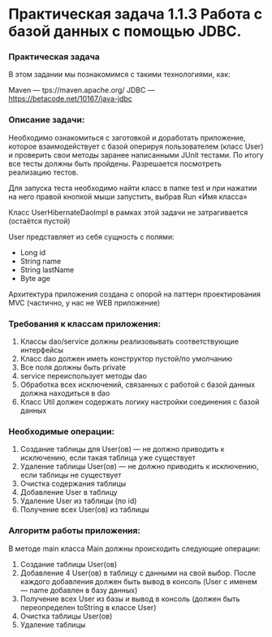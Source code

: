 # Практическая задача 1.1.3 Работа с базой данных c помощью JDBC. #

### Практическая задача 
В этом задании мы познакомимся с такими технологиями, как:

Maven  —  tps://maven.apache.org/
JDBC — https://betacode.net/10167/java-jdbc

### Описание задачи:
Необходимо ознакомиться с заготовкой и доработать приложение, которое взаимодействует с базой оперируя пользователем (класс User) и проверить свои методы заранее написанными JUnit тестами. По итогу все тесты должны быть пройдены. Разрешается посмотреть реализацию тестов.

Для запуска теста необходимо найти класс в папке test и при нажатии на него правой кнопкой мыши запустить, выбрав Run «Имя класса»

Класс UserHibernateDaoImpl в рамках этой задачи не затрагивается (остаётся пустой)

User представляет из себя сущность с полями:
* Long id
* String name
* String lastName
* Byte age

Архитектура приложения создана с опорой на паттерн проектирования MVC (частично, у нас не WEB приложение)

### Требования к классам приложения:
1. Классы dao/service должны реализовывать соответствующие интерфейсы
2. Класс dao должен иметь конструктор пустой/по умолчанию
3. Все поля должны быть private
4. service переиспользует методы dao
5. Обработка всех исключений, связанных с работой с базой данных должна находиться в dao
6. Класс Util должен содержать логику настройки соединения с базой данных


### Необходимые операции:
1. Создание таблицы для User(ов) — не должно приводить к исключению, если такая таблица уже существует
2. Удаление таблицы User(ов) — не должно приводить к исключению, если таблицы не существует
3. Очистка содержания таблицы
4. Добавление User в таблицу
5. Удаление User из таблицы (по id)
6. Получение всех User(ов) из таблицы


### Алгоритм работы приложения:
В методе main класса Main должны происходить следующие операции:

1. Создание таблицы User(ов)
2. Добавление 4 User(ов) в таблицу с данными на свой выбор. После каждого добавления должен быть вывод в консоль (User с именем — name добавлен в базу данных)
3. Получение всех User из базы и вывод в консоль (должен быть переопределен toString в классе User)
4. Очистка таблицы User(ов)
5. Удаление таблицы